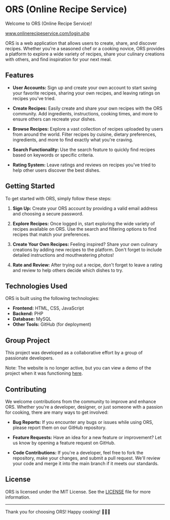 # ORS (Online Recipe Service)

Welcome to ORS (Online Recipe Service)!

www.onlinerecipeservice.com/login.php

ORS is a web application that allows users to create, share, and discover recipes. Whether you're a seasoned chef or a cooking novice, ORS provides a platform to explore a wide variety of recipes, share your culinary creations with others, and find inspiration for your next meal.

## Features

- **User Accounts:** Sign up and create your own account to start saving your favorite recipes, sharing your own recipes, and leaving ratings on recipes you've tried.
  
- **Create Recipes:** Easily create and share your own recipes with the ORS community. Add ingredients, instructions, cooking times, and more to ensure others can recreate your dishes.
  
- **Browse Recipes:** Explore a vast collection of recipes uploaded by users from around the world. Filter recipes by cuisine, dietary preferences, ingredients, and more to find exactly what you're craving.
  
- **Search Functionality:** Use the search feature to quickly find recipes based on keywords or specific criteria.
  
- **Rating System:** Leave ratings and reviews on recipes you've tried to help other users discover the best dishes.

## Getting Started

To get started with ORS, simply follow these steps:

1. **Sign Up:** Create your ORS account by providing a valid email address and choosing a secure password.
  
2. **Explore Recipes:** Once logged in, start exploring the wide variety of recipes available on ORS. Use the search and filtering options to find recipes that match your preferences.
  
3. **Create Your Own Recipes:** Feeling inspired? Share your own culinary creations by adding new recipes to the platform. Don't forget to include detailed instructions and mouthwatering photos!
  
4. **Rate and Review:** After trying out a recipe, don't forget to leave a rating and review to help others decide which dishes to try.

## Technologies Used

ORS is built using the following technologies:

- **Frontend:** HTML, CSS, JavaScript
- **Backend:** PHP
- **Database:** MySQL
- **Other Tools:** GitHub (for deployment)

## Group Project
This project was developed as a collaborative effort by a group of passionate developers.

Note: The website is no longer active, but you can view a demo of the project when it was functioning [here](https://drive.google.com/file/d/1dYbx_mcIbp4URHxJJrnyOzPQxFJIjC-l/view?usp=sharing).

## Contributing

We welcome contributions from the community to improve and enhance ORS. Whether you're a developer, designer, or just someone with a passion for cooking, there are many ways to get involved:

- **Bug Reports:** If you encounter any bugs or issues while using ORS, please report them on our GitHub repository.
  
- **Feature Requests:** Have an idea for a new feature or improvement? Let us know by opening a feature request on GitHub.
  
- **Code Contributions:** If you're a developer, feel free to fork the repository, make your changes, and submit a pull request. We'll review your code and merge it into the main branch if it meets our standards.


## License

ORS is licensed under the MIT License. See the [LICENSE](LICENSE) file for more information.

---

Thank you for choosing ORS! Happy cooking! 🍳🥗🍰
